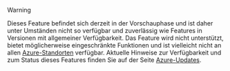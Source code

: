 > [!WARNING]
> Dieses Feature befindet sich derzeit in der Vorschauphase und ist daher unter Umständen nicht so verfügbar und zuverlässig wie Features in Versionen mit allgemeiner Verfügbarkeit. Das Feature wird nicht unterstützt, bietet möglicherweise eingeschränkte Funktionen und ist vielleicht nicht an allen [Azure-Standorten](https://azure.microsoft.com/regions/) verfügbar. Aktuelle Hinweise zur Verfügbarkeit und zum Status dieses Features finden Sie auf der Seite [Azure-Updates](https://azure.microsoft.com/updates/?product=virtual-network).
> 
> 

<!---HONumber=AcomDC_0928_2016-->